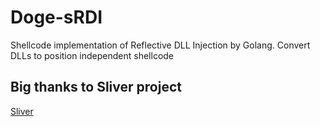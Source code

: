 # Doge-sRDI
Shellcode implementation of Reflective DLL Injection by Golang. Convert DLLs to position independent shellcode

## Big thanks to Sliver project
[Sliver](https://github.com/BishopFox/sliver)
